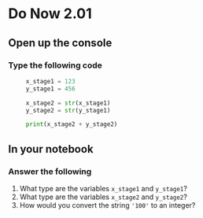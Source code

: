# Do Now 2.01

## Open up the console

### Type the following code

```python
     x_stage1 = 123
     y_stage1 = 456

     x_stage2 = str(x_stage1)
     y_stage2 = str(y_stage1)

     print(x_stage2 + y_stage2)
```

## In your notebook

### Answer the following

1. What type are the variables `x_stage1` and `y_stage1`?
2. What type are the variables `x_stage2` and `y_stage2`?
3. How would you convert the string `'100'` to an integer?
